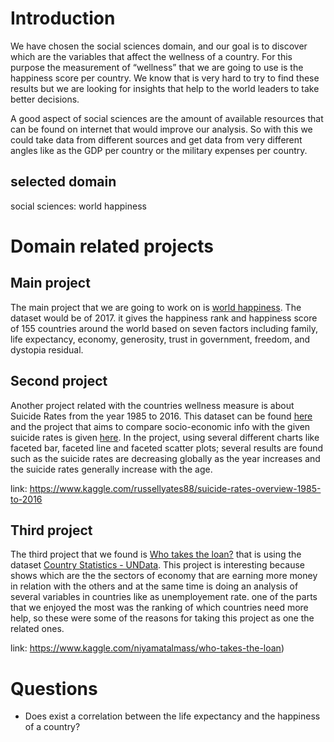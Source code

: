 # Introduction

We have chosen the social sciences domain, and our goal is to discover which are the variables that affect the wellness of a country. For this purpose the measurement of “wellness” that we are going to use is the happiness score per country. We know that is very hard to try to find these results but we are looking for insights that help to the world leaders to take better decisions.

A good aspect of social sciences are the amount of available resources that can be found on internet that would improve our analysis. So with this we could take data from different sources and get data from very different angles like as the GDP per country or the military expenses per country.

## selected domain

social sciences: world happiness

# Domain related projects

## Main project

The main project that we are going to work on is [world happiness](https://www.kaggle.com/unsdsn/world-happiness). The dataset would be of 2017. it gives the happiness rank and happiness score of 155 countries around the world based on seven factors including family, life expectancy, economy, generosity, trust in government, freedom, and dystopia residual.

## Second project

Another project related with the countries wellness measure is about Suicide Rates from the year 1985 to 2016. This dataset can be found [here](https://www.kaggle.com/russellyates88/suicide-rates-overview-1985-to-2016) and the project that aims to compare socio-economic info with the given suicide rates is given [here](https://www.kaggle.com/lmorgan95/r-suicide-rates-in-depth-stats-insights/data). In the project, using several different charts like faceted bar, faceted line and faceted scatter plots; several results are found such as the suicide rates are decreasing globally as the year increases and the suicide rates generally increase with the age.

link: https://www.kaggle.com/russellyates88/suicide-rates-overview-1985-to-2016

## Third project

The third project that we found is [Who takes the loan?](https://www.kaggle.com/niyamatalmass/who-takes-the-loan) that is using the dataset  [Country Statistics - UNData](https://www.kaggle.com/sudalairajkumar/undata-country-profiles/kernels). This project is interesting because shows which are the the sectors of economy that are earning more money in relation with the others and at the same time is doing an analysis of several variables in countries like as unemployement rate. one of the parts that we enjoyed the most was the ranking of which countries need more help, so these were some of the reasons for taking this project as one the related ones.

link: https://www.kaggle.com/niyamatalmass/who-takes-the-loan)

# Questions


+ Does exist a correlation between the life expectancy and the happiness of a country?
